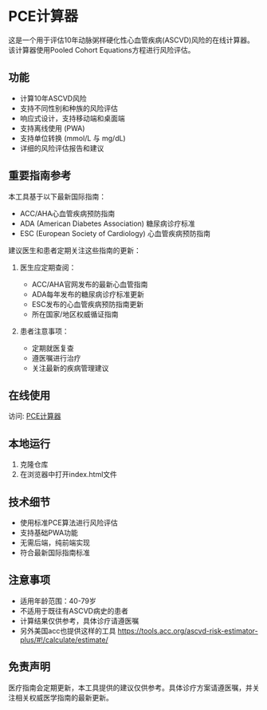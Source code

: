 # PCE计算器

这是一个用于评估10年动脉粥样硬化性心血管疾病(ASCVD)风险的在线计算器。该计算器使用Pooled Cohort Equations方程进行风险评估。

## 功能
- 计算10年ASCVD风险
- 支持不同性别和种族的风险评估
- 响应式设计，支持移动端和桌面端
- 支持离线使用 (PWA)
- 支持单位转换 (mmol/L 与 mg/dL)
- 详细的风险评估报告和建议

## 重要指南参考
本工具基于以下最新国际指南：
- ACC/AHA心血管疾病预防指南
- ADA (American Diabetes Association) 糖尿病诊疗标准
- ESC (European Society of Cardiology) 心血管疾病预防指南

建议医生和患者定期关注这些指南的更新：
1. 医生应定期查阅：
   - ACC/AHA官网发布的最新心血管指南
   - ADA每年发布的糖尿病诊疗标准更新
   - ESC发布的心血管疾病预防指南更新
   - 所在国家/地区权威循证指南

2. 患者注意事项：
   - 定期就医复查
   - 遵医嘱进行治疗
   - 关注最新的疾病管理建议

## 在线使用
访问: [PCE计算器](你的cloudflare页面链接)

## 本地运行
1. 克隆仓库
2. 在浏览器中打开index.html文件

## 技术细节
- 使用标准PCE算法进行风险评估
- 支持基础PWA功能
- 无需后端，纯前端实现
- 符合最新国际指南标准

## 注意事项
- 适用年龄范围：40-79岁
- 不适用于既往有ASCVD病史的患者
- 计算结果仅供参考，具体诊疗请遵医嘱
- 另外美国acc也提供这样的工具 https://tools.acc.org/ascvd-risk-estimator-plus/#!/calculate/estimate/

## 免责声明
医疗指南会定期更新，本工具提供的建议仅供参考。具体诊疗方案请遵医嘱，并关注相关权威医学指南的最新更新。

